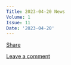 ```yaml
---
Title: 2023-04-20 News
Volume: 1
Issue: 11
Date: '2023-04-20'
---
```

[Share](https://johto.substack.com/p/vol1-11?utm_source=substack&utm_medium=email&utm_content=share&action=share)

[Leave a comment](https://johto.substack.com/p/vol1-11/comments)